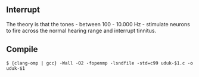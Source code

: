 ## Interrupt

The theory is that the tones - between 100 - 10.000 Hz - stimulate neurons to fire across the normal hearing range and interrupt tinnitus.

## Compile
```
$ {clang-omp | gcc} -Wall -O2 -fopenmp -lsndfile -std=c99 uduk-$1.c -o uduk-$1
```
